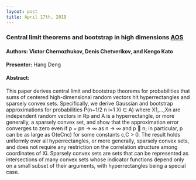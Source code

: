 ```yaml
---
layout: post
title: April 17th, 2019
---
```


### Central limit theorems and bootstrap in high dimensions [AOS](https://projecteuclid.org/download/pdfview_1/euclid.aop/1502438428)

#### Authors: Victor Chernozhukov, Denis Chetverikov, and Kengo Kato

**Presenter:** Hang Deng

#### Abstract:
This paper derives central limit and bootstrap theorems for probabilities
that sums of centered high-dimensional random vectors hit hyperrectangles
and sparsely convex sets. Specifically, we derive Gaussian and bootstrap approximations for probabilities P(n−1/2 n
i=1 Xi ∈ A) where X1,...,Xn are
independent random vectors in Rp and A is a hyperrectangle, or more generally, a sparsely convex set, and show that the approximation error converges
to zero even if p = pn → ∞ as n → ∞ and p  n; in particular, p can be
as large as O(eCnc) for some constants c,C > 0. The result holds uniformly
over all hyperrectangles, or more generally, sparsely convex sets, and does not
require any restriction on the correlation structure among coordinates of Xi.
Sparsely convex sets are sets that can be represented as intersections of many
convex sets whose indicator functions depend only on a small subset of their
arguments, with hyperrectangles being a special case.
